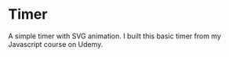 # Timer
A simple timer with SVG animation. I built this basic timer from my Javascript course on Udemy.
